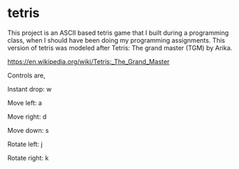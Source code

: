 # tetris


This project is an ASCII based tetris game that I built during a programming class, when I should have been doing my programming assignments. This version of tetris was modeled after Tetris: The grand master (TGM) by Arika.

https://en.wikipedia.org/wiki/Tetris:_The_Grand_Master

Controls are,

Instant drop: w

Move left: a

Move right: d

Move down: s

Rotate left: j

Rotate right: k

